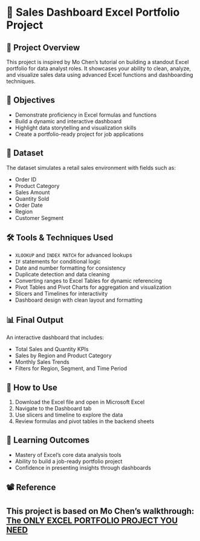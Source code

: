# 🧮 Sales Dashboard Excel Portfolio Project

## 📌 Project Overview
This project is inspired by Mo Chen’s tutorial on building a standout Excel portfolio for data analyst roles. It showcases your ability to clean, analyze, and visualize sales data using advanced Excel functions and dashboarding techniques.

## 🎯 Objectives
- Demonstrate proficiency in Excel formulas and functions
- Build a dynamic and interactive dashboard
- Highlight data storytelling and visualization skills
- Create a portfolio-ready project for job applications

## 📂 Dataset
The dataset simulates a retail sales environment with fields such as:
- Order ID
- Product Category
- Sales Amount
- Quantity Sold
- Order Date
- Region
- Customer Segment

## 🛠️ Tools & Techniques Used
- `XLOOKUP` and `INDEX MATCH` for advanced lookups
- `IF` statements for conditional logic
- Date and number formatting for consistency
- Duplicate detection and data cleaning
- Converting ranges to Excel Tables for dynamic referencing
- Pivot Tables and Pivot Charts for aggregation and visualization
- Slicers and Timelines for interactivity
- Dashboard design with clean layout and formatting

## 📊 Final Output
An interactive dashboard that includes:
- Total Sales and Quantity KPIs
- Sales by Region and Product Category
- Monthly Sales Trends
- Filters for Region, Segment, and Time Period

## 🚀 How to Use
1. Download the Excel file and open in Microsoft Excel
2. Navigate to the Dashboard tab
3. Use slicers and timeline to explore the data
4. Review formulas and pivot tables in the backend sheets


## 🧠 Learning Outcomes
- Mastery of Excel’s core data analysis tools
- Ability to build a job-ready portfolio project
- Confidence in presenting insights through dashboards

## 📽️ Reference
This project is based on Mo Chen’s walkthrough: [The ONLY EXCEL PORTFOLIO PROJECT YOU NEED](https://www.youtube.com/watch?v=m13o5aqeCbM)
---

